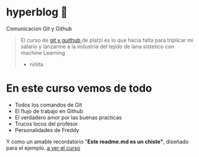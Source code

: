 # hyperblog  👻 
Comunicacion Git y Github
> El curso de [git y guithub ](https://github.com/ "git y guithub ")de platzi es lo que hacia falta para triplicar mi salario y lanzarme a la industria del tejido de lana sistetico con machine Learning
>- niñita

# **En este curso vemos de todo**
* Todos los comandos de Git
* El flujo de trabajo en Github
* El verdadero amor por las buenas practicas
* Trucos locos del profesor
* Personalidades de Freddy

Y como un amable recordatorio "**Este readme.md es un chiste"**, diseñado para el ejemplo. [a ver el curso](http://platzi.com "a ver el curso")